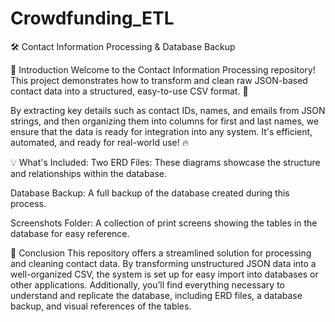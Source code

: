 # Crowdfunding_ETL
🛠️ Contact Information Processing & Database Backup

🚀 Introduction
Welcome to the Contact Information Processing repository! This project demonstrates how to transform and clean raw JSON-based contact data into a structured, easy-to-use CSV format. 🚀

By extracting key details such as contact IDs, names, and emails from JSON strings, and then organizing them into columns for first and last names, we ensure that the data is ready for integration into any system. It's efficient, automated, and ready for real-world use! 🔥

💡 What's Included:
Two ERD Files: These diagrams showcase the structure and relationships within the database.

Database Backup: A full backup of the database created during this process.

Screenshots Folder: A collection of print screens showing the tables in the database for easy reference.

🔧 Conclusion
This repository offers a streamlined solution for processing and cleaning contact data. By transforming unstructured JSON data into a well-organized CSV, the system is set up for easy import into databases or other applications. Additionally, you’ll find everything necessary to understand and replicate the database, including ERD files, a database backup, and visual references of the tables.

